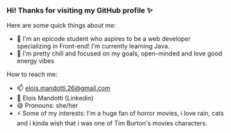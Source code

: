 ### Hi! Thanks for visiting my GitHub profile ✨

Here are some quick things about me:

- 🌱 I'm an epicode student who aspires to be a web developer specializing in Front-end! I'm currently learning Java.
- 🧿 I'm pretty chill and focused on my goals, open-minded and love good energy vibes 

How to reach me:
- 📫 elois.mandotti.26@gmail.com
- 🎈 Elois Mandotti (Linkedin)
- 😄 Pronouns: she/her
- ⚡ Some of my interests: I'm a huge fan of horror movies, i love rain, cats and i kinda wish that i was one of Tim Burton's movies characters.

